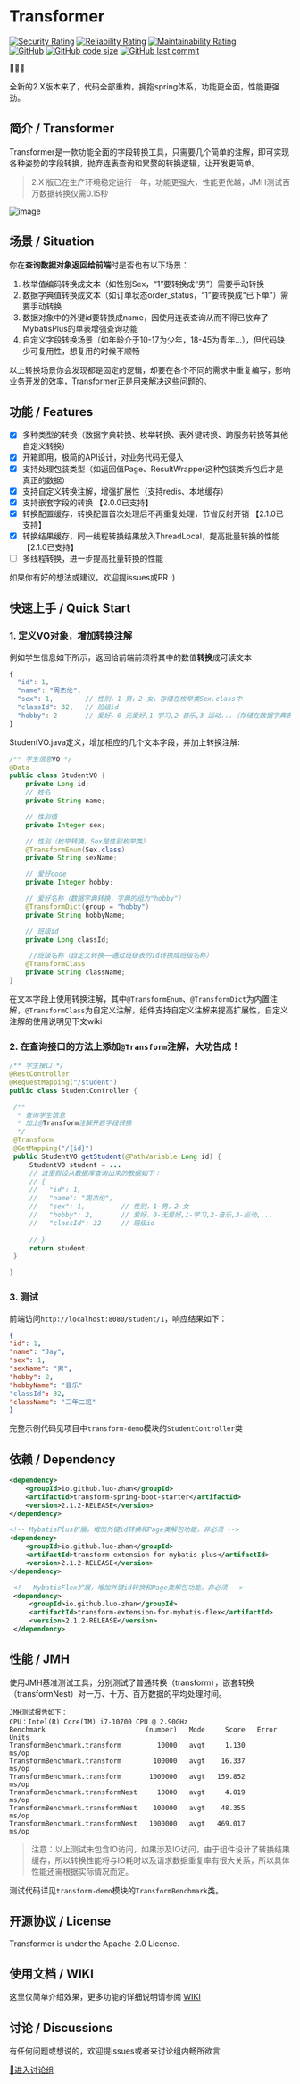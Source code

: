 # Transformer

[![Security Rating](https://sonarcloud.io/api/project_badges/measure?project=luo-zhan_Transformer&metric=security_rating)](https://sonarcloud.io/summary/new_code?id=luo-zhan_Transformer)
[![Reliability Rating](https://sonarcloud.io/api/project_badges/measure?project=luo-zhan_Transformer&metric=reliability_rating)](https://sonarcloud.io/summary/new_code?id=luo-zhan_Transformer)
[![Maintainability Rating](https://sonarcloud.io/api/project_badges/measure?project=luo-zhan_Transformer&metric=sqale_rating)](https://sonarcloud.io/summary/new_code?id=luo-zhan_Transformer)<br>
[![GitHub](https://img.shields.io/github/license/luo-zhan/Transformer)](http://opensource.org/licenses/apache-2-0)
[![GitHub code size](https://img.shields.io/github/languages/code-size/Robot-L/transformer)]()
[![GitHub last commit](https://img.shields.io/github/last-commit/Robot-L/translator?label=last%20commit)]()

🎉🎉🎉

全新的2.X版本来了，代码全部重构，拥抱spring体系，功能更全面，性能更强劲。

## 简介 / Transformer

Transformer是一款功能全面的字段转换工具，只需要几个简单的注解，即可实现各种姿势的字段转换，抛弃连表查询和累赘的转换逻辑，让开发更简单。

> 2.X 版已在生产环境稳定运行一年，功能更强大，性能更优越，JMH测试百万数据转换仅需0.15秒
>
![image](https://msb-edu-dev.oss-cn-beijing.aliyuncs.com/test/Transform.png)

## 场景 / Situation

你在**查询数据对象返回给前端**时是否也有以下场景：

1. 枚举值编码转换成文本（如性别Sex，“1”要转换成“男”）需要手动转换
2. 数据字典值转换成文本（如订单状态order_status，“1”要转换成“已下单”）需要手动转换
3. 数据对象中的外键id要转换成name，因使用连表查询从而不得已放弃了MybatisPlus的单表增强查询功能
4. 自定义字段转换场景（如年龄介于10-17为少年，18-45为青年...），但代码缺少可复用性，想复用的时候不顺畅

以上转换场景你会发现都是固定的逻辑，却要在各个不同的需求中重复编写，影响业务开发的效率，Transformer正是用来解决这些问题的。

## 功能 / Features

- [x] 多种类型的转换（数据字典转换、枚举转换、表外键转换、跨服务转换等其他自定义转换）
- [x] 开箱即用，极简的API设计，对业务代码无侵入
- [x] 支持处理包装类型（如返回值Page、ResultWrapper这种包装类拆包后才是真正的数据）
- [x] 支持自定义转换注解，增强扩展性（支持redis、本地缓存）
- [x] 支持嵌套字段的转换 【2.0.0已支持】
- [x] 转换配置缓存，转换配置首次处理后不再重复处理，节省反射开销 【2.1.0已支持】
- [x] 转换结果缓存，同一线程转换结果放入ThreadLocal，提高批量转换的性能 【2.1.0已支持】
- [ ] 多线程转换，进一步提高批量转换的性能

如果你有好的想法或建议，欢迎提issues或PR :)

## 快速上手 / Quick Start

### 1. 定义VO对象，增加转换注解

例如学生信息如下所示，返回给前端前须将其中的数值**转换**成可读文本

```js
{
  "id": 1, 
  "name": "周杰伦", 
  "sex": 1,        // 性别，1-男，2-女，存储在枚举类Sex.class中
  "classId": 32,   // 班级id
  "hobby": 2       // 爱好，0-无爱好,1-学习,2-音乐,3-运动...（存储在数据字典表中，分组名为"hobby"）
}
```

StudentVO.java定义，增加相应的几个文本字段，并加上转换注解:

```java
/** 学生信息VO */
@Data
public class StudentVO {
    private Long id;
    // 姓名
    private String name;

    // 性别值
    private Integer sex;

    // 性别（枚举转换，Sex是性别枚举类）
    @TransformEnum(Sex.class)
    private String sexName;

    // 爱好code
    private Integer hobby;

    // 爱好名称（数据字典转换，字典的组为"hobby"）
    @TransformDict(group = "hobby")
    private String hobbyName;

    // 班级id
    private Long classId;

     //班级名称（自定义转换——通过班级表的id转换成班级名称）
    @TransformClass
    private String className;
}
```
  在文本字段上使用转换注解，其中`@TransformEnum`、`@TransformDict`为内置注解，`@TransformClass`为自定义注解，组件支持自定义注解来提高扩展性，自定义注解的使用说明见下文wiki

### 2. 在查询接口的方法上添加`@Transform`注解，大功告成！
   ```java
   /** 学生接口 */
   @RestController
   @RequestMapping("/student")
   public class StudentController {

    /**
     * 查询学生信息
     * 加上@Transform注解开启字段转换
     */
    @Transform
    @GetMapping("/{id}")
    public StudentVO getStudent(@PathVariable Long id) {
        StudentVO student = ...
        // 这里假设从数据库查询出来的数据如下：
        // {
        //   "id": 1, 
        //   "name": "周杰伦", 
        //   "sex": 1,         // 性别，1-男，2-女
        //   "hobby": 2,       // 爱好，0-无爱好,1-学习,2-音乐,3-运动,...
        //   "classId": 32     // 班级id
        
        // }
        return student;
    }

}
   ```

### 3. 测试

前端访问`http://localhost:8080/student/1`，响应结果如下：

   ```json
   {
  "id": 1,
  "name": "Jay",
  "sex": 1,
  "sexName": "男",
  "hobby": 2,
  "hobbyName": "音乐"
  "classId": 32,
  "className": "三年二班"
}
   ```

完整示例代码见项目中`transform-demo`模块的`StudentController`类

## 依赖 / Dependency
   ```xml
   <dependency>
       <groupId>io.github.luo-zhan</groupId>
       <artifactId>transform-spring-boot-starter</artifactId>
       <version>2.1.2-RELEASE</version>
   </dependency>
   
  <!-- MybatisPlus扩展，增加外键id转换和Page类解包功能，非必须 -->
   <dependency>
       <groupId>io.github.luo-zhan</groupId>
       <artifactId>transform-extension-for-mybatis-plus</artifactId>
       <version>2.1.2-RELEASE</version>
   </dependency>

    <!-- MybatisFlex扩展，增加外键id转换和Page类解包功能，非必须 -->
    <dependency>
        <groupId>io.github.luo-zhan</groupId>
        <artifactId>transform-extension-for-mybatis-flex</artifactId>
        <version>2.1.2-RELEASE</version>
    </dependency>
 
   ```

## 性能 / JMH

使用JMH基准测试工具，分别测试了普通转换（transform），嵌套转换（transformNest）对一万、十万、百万数据的平均处理时间。

```agsl
JMH测试报告如下：
CPU：Intel(R) Core(TM) i7-10700 CPU @ 2.90GHz
Benchmark                         (number)   Mode     Score   Error   Units
TransformBenchmark.transform         10000   avgt     1.130           ms/op
TransformBenchmark.transform        100000   avgt    16.337           ms/op
TransformBenchmark.transform       1000000   avgt   159.852           ms/op
TransformBenchmark.transformNest     10000   avgt     4.019           ms/op
TransformBenchmark.transformNest    100000   avgt    48.355           ms/op
TransformBenchmark.transformNest   1000000   avgt   469.017           ms/op
```

> 注意：以上测试未包含IO访问，如果涉及IO访问，由于组件设计了转换结果缓存，所以转换性能将与IO耗时以及请求数据重复率有很大关系，所以具体性能还需根据实际情况而定。

测试代码详见`transform-demo`模块的`TransformBenchmark`类。

## 开源协议 / License

Transformer is under the Apache-2.0 License.

## 使用文档 / WIKI

这里仅简单介绍效果，更多功能的详细说明请参阅 [WIKI](https://github.com/luo-zhan/Transformer/wiki)

## 讨论 / Discussions

有任何问题或想说的，欢迎提issues或者来讨论组内畅所欲言

[💬进入讨论组](https://github.com/luo-zhan/Transformer/discussions)
